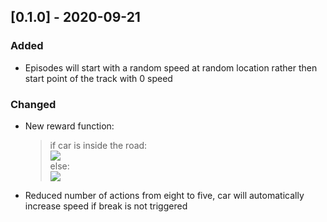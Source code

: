 ## [0.1.0] - 2020-09-21

### Added
- Episodes will start with a random speed at random location rather then start point of the track with 0 speed

### Changed
- New reward function:
    <br/>
    >    if car is inside the road:
    ><br/>
    >        <img src="https://latex.codecogs.com/svg.latex?reward=100-(90*\left|position_{normalized}\right|)-(100*(1-speed_{normalized}))" />
    ><br/>
    >    else:
    ><br/>
    >        <img src="https://latex.codecogs.com/svg.latex?reward=-10+(-40*(\left|position_{normalized}\right|-1))-(100*(1-speed_{normalized}))" />

- Reduced number of actions from eight to five, car will automatically increase speed if break is not triggered
